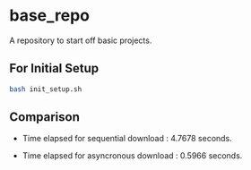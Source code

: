 # base_repo
A repository to start off basic projects.

## For Initial Setup 
```bash
bash init_setup.sh
```  
## Comparison 
* Time elapsed for sequential download : 4.7678 seconds.

* Time elapsed for asyncronous download : 0.5966 seconds.



